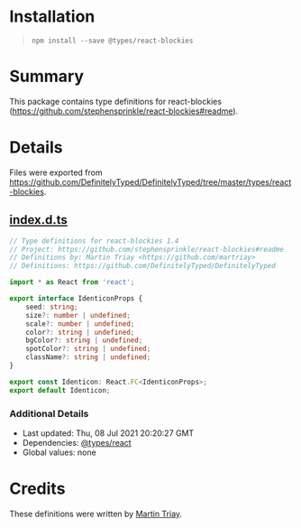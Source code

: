 # Installation
> `npm install --save @types/react-blockies`

# Summary
This package contains type definitions for react-blockies (https://github.com/stephensprinkle/react-blockies#readme).

# Details
Files were exported from https://github.com/DefinitelyTyped/DefinitelyTyped/tree/master/types/react-blockies.
## [index.d.ts](https://github.com/DefinitelyTyped/DefinitelyTyped/tree/master/types/react-blockies/index.d.ts)
````ts
// Type definitions for react-blockies 1.4
// Project: https://github.com/stephensprinkle/react-blockies#readme
// Definitions by: Martin Triay <https://github.com/martriay>
// Definitions: https://github.com/DefinitelyTyped/DefinitelyTyped

import * as React from 'react';

export interface IdenticonProps {
    seed: string;
    size?: number | undefined;
    scale?: number | undefined;
    color?: string | undefined;
    bgColor?: string | undefined;
    spotColor?: string | undefined;
    className?: string | undefined;
}

export const Identicon: React.FC<IdenticonProps>;
export default Identicon;

````

### Additional Details
 * Last updated: Thu, 08 Jul 2021 20:20:27 GMT
 * Dependencies: [@types/react](https://npmjs.com/package/@types/react)
 * Global values: none

# Credits
These definitions were written by [Martin Triay](https://github.com/martriay).
